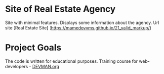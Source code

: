 # Site of Real Estate Agency

Site with minimal features. Displays some information about the agency. 
Url site [Real Estate Site] (https://mamedovvms.github.io/21_valid_markup/)

# Project Goals

The code is written for educational purposes. Training course for web-developers - [DEVMAN.org](https://devman.org)
